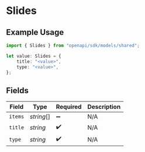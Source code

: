 # Slides

## Example Usage

```typescript
import { Slides } from "openapi/sdk/models/shared";

let value: Slides = {
    title: "<value>",
    type: "<value>",
};
```

## Fields

| Field              | Type               | Required           | Description        |
| ------------------ | ------------------ | ------------------ | ------------------ |
| `items`            | *string*[]         | :heavy_minus_sign: | N/A                |
| `title`            | *string*           | :heavy_check_mark: | N/A                |
| `type`             | *string*           | :heavy_check_mark: | N/A                |
